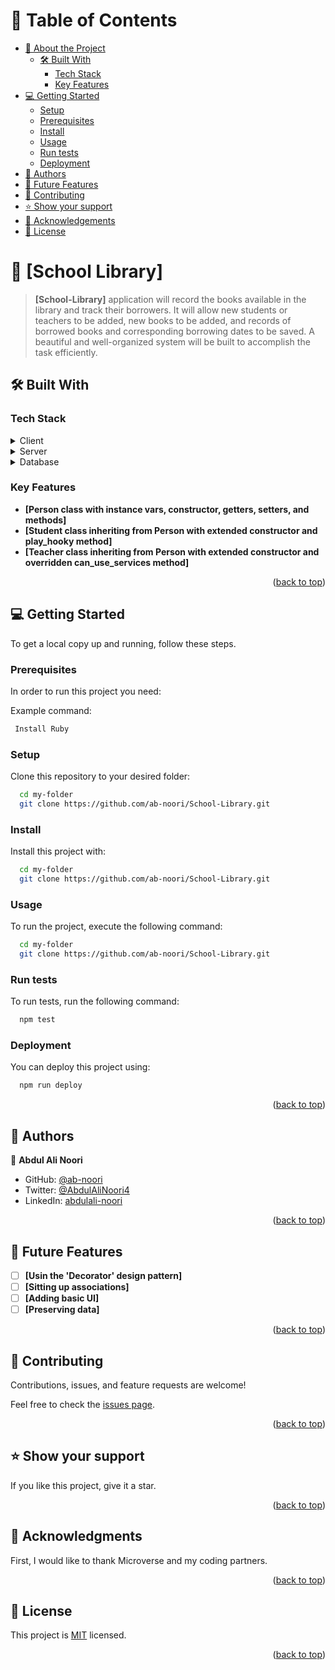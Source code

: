 <a name="readme-top"></a>

<!-- TABLE OF CONTENTS -->

# 📗 Table of Contents

- [📖 About the Project](#about-project)
  - [🛠 Built With](#built-with)
    - [Tech Stack](#tech-stack)
    - [Key Features](#key-features)
- [💻 Getting Started](#getting-started)
  - [Setup](#setup)
  - [Prerequisites](#prerequisites)
  - [Install](#install)
  - [Usage](#usage)
  - [Run tests](#run-tests)
  - [Deployment](#triangular_flag_on_post-deployment)
- [👥 Authors](#authors)
- [🔭 Future Features](#future-features)
- [🤝 Contributing](#contributing)
- [⭐️ Show your support](#support)
- [🙏 Acknowledgements](#acknowledgements)
- [📝 License](#license)

<!-- PROJECT DESCRIPTION -->

# 📖 [School Library] <a name="about-project"></a>

> **[School-Library]** application will record the books available in the library and track their borrowers. It will allow new students or teachers to be added, new books to be added, and records of borrowed books and corresponding borrowing dates to be saved. A beautiful and well-organized system will be built to accomplish the task efficiently.

## 🛠 Built With <a name="built-with"></a>

### Tech Stack <a name="tech-stack"></a>

<details>
  <summary>Client</summary>
  <ul>
    <li></li>
  </ul>
</details>

<details>
  <summary>Server</summary>
  <ul>
    <li><a href="https://www.ruby-lang.org/en/">Ruby</a></li>
  </ul>
</details>

<details>
<summary>Database</summary>
  <ul>
    <li></li>
  </ul>
</details>

<!-- Features -->

### Key Features <a name="key-features"></a>

- **[Person class with instance vars, constructor, getters, setters, and methods]**
- **[Student class inheriting from Person with extended constructor and play_hooky method]**
- **[Teacher class inheriting from Person with extended constructor and overridden can_use_services method]**

<p align="right">(<a href="#readme-top">back to top</a>)</p>

<!-- GETTING STARTED -->

## 💻 Getting Started <a name="getting-started"></a>

To get a local copy up and running, follow these steps.

### Prerequisites

In order to run this project you need:

Example command:

```sh
 Install Ruby
```

### Setup

Clone this repository to your desired folder:

```sh
  cd my-folder
  git clone https://github.com/ab-noori/School-Library.git
```

### Install

Install this project with:

```sh
  cd my-folder
  git clone https://github.com/ab-noori/School-Library.git
```

### Usage

To run the project, execute the following command:

```sh
  cd my-folder
  git clone https://github.com/ab-noori/School-Library.git
```

### Run tests

To run tests, run the following command:

```sh
  npm test
```

### Deployment

You can deploy this project using:

```sh
  npm run deploy
```

<p align="right">(<a href="#readme-top">back to top</a>)</p>

<!-- AUTHORS -->

## 👥 Authors <a name="authors"></a>

👤 **Abdul Ali Noori**

- GitHub: [@ab-noori](https://github.com/ab-noori)
- Twitter: [@AbdulAliNoori4](https://twitter.com/AbdulAliNoori4)
- LinkedIn: [abdulali-noori](https://www.linkedin.com/in/abdulali-noori)

<p align="right">(<a href="#readme-top">back to top</a>)</p>

<!-- FUTURE FEATURES -->

## 🔭 Future Features <a name="future-features"></a>

- [ ] **[Usin the 'Decorator' design pattern]**
- [ ] **[Sitting up associations]**
- [ ] **[Adding basic UI]**
- [ ] **[Preserving data]**

<p align="right">(<a href="#readme-top">back to top</a>)</p>

<!-- CONTRIBUTING -->

## 🤝 Contributing <a name="contributing"></a>

  Contributions, issues, and feature requests are welcome!

  Feel free to check the [issues page](https://github.com/ab-noori/School-Library/issues).

<p align="right">(<a href="#readme-top">back to top</a>)</p>

<!-- SUPPORT -->

## ⭐️ Show your support <a name="support"></a>

  If you like this project, give it a star.

<p align="right">(<a href="#readme-top">back to top</a>)</p>

<!-- ACKNOWLEDGEMENTS -->

## 🙏 Acknowledgments <a name="acknowledgements"></a>

  First, I would like to thank Microverse and my coding partners.

<p align="right">(<a href="#readme-top">back to top</a>)</p>


## 📝 License <a name="license"></a>

This project is [MIT](./LICENSE) licensed.

<p align="right">(<a href="#readme-top">back to top</a>)</p>
